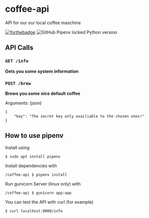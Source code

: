 # coffee-api
API for our our local coffee maschine

[![forthebadge](https://forthebadge.com/images/badges/made-with-python.svg)](https://forthebadge.com)
![GitHub Pipenv locked Python version](https://img.shields.io/github/pipenv/locked/python-version/finncyr/coffee-api)


## API Calls

### `GET /info`
**Gets you some system information**

### `POST /brew`
**Brews you some nice default coffee**

Arguments: (json)
```
{
    "key": "The secret key only availiable to the chosen ones!"
}
```


## How to use pipenv

Install using 
```
$ sudo apt install pipenv
```

Install dependencies with 
```
/coffee-api $ pipenv install 
```

Run gunicorn Server (linux only) with
```
/coffee-api $ gunicorn app:app
```

You can test the API with curl (for example)
```
$ curl localhost:8000/info
```
